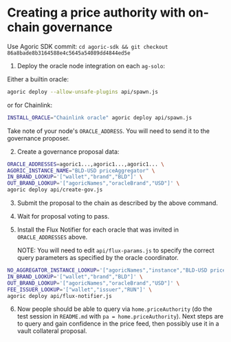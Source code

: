 # Creating a price authority with on-chain governance

Use Agoric SDK commit: `cd agoric-sdk && git checkout 86a8bade8b3164588e4c5645a54089dd4844ed5e`

1. Deploy the oracle node integration on each `ag-solo`:

Either a builtin oracle:

```sh
agoric deploy --allow-unsafe-plugins api/spawn.js
```

or for Chainlink:

```sh
INSTALL_ORACLE="Chainlink oracle" agoric deploy api/spawn.js
```

Take note of your node's `ORACLE_ADDRESS`.  You will need to send it to the
governance proposer.

2. Create a governance proposal data:

```sh
ORACLE_ADDRESSES=agoric1...,agoric1...,agoric1... \
AGORIC_INSTANCE_NAME="BLD-USD priceAggregator" \
IN_BRAND_LOOKUP='["wallet","brand","BLD"]' \
OUT_BRAND_LOOKUP='["agoricNames","oracleBrand","USD"]' \
agoric deploy api/create-gov.js
```

3. Submit the proposal to the chain as described by the above command.

4. Wait for proposal voting to pass.

5. Install the Flux Notifier for each oracle that was invited in
   `ORACLE_ADDRESSES` above.
   
   NOTE: You will need to edit `api/flux-params.js` to specify the correct query
   parameters as specified by the oracle coordinator.

```sh
NO_AGGREGATOR_INSTANCE_LOOKUP='["agoricNames","instance","BLD-USD priceAggregator"]' \
IN_BRAND_LOOKUP='["wallet","brand","BLD"]' \
OUT_BRAND_LOOKUP='["agoricNames","oracleBrand","USD"]' \
FEE_ISSUER_LOOKUP='["wallet","issuer","RUN"]' \
agoric deploy api/flux-notifier.js
```

6. Now people should be able to query via `home.priceAuthority` (do the test
   session in `README.md` with `pa = home.priceAuthority`).  Next steps are to
   query and gain confidence in the price feed, then possibly use it in a vault
   collateral proposal.
